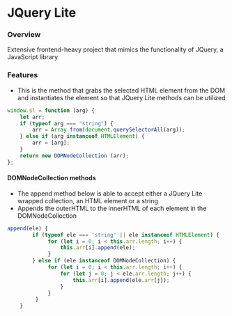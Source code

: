 # JQuery Lite

### Overview

Extensive frontend-heavy project that mimics the functionality of JQuery, a JavaScript library

### Features

* This is the method that grabs the selected HTML element from the DOM and instantiates the element so that JQuery Lite methods can be utilized

```javascript
window.$l = function (arg) {
    let arr;
    if (typeof arg === "string") {
        arr = Array.from(document.querySelectorAll(arg));
    } else if (arg instanceof HTMLElement) {
        arr = [arg];
    }
    return new DOMNodeCollection (arr);
};
```

#### DOMNodeCollection methods

* The append method below is able to accept either a JQuery Lite wrapped collection, an HTML element or a string
* Appends the outerHTML to the innerHTML of each element in the DOMNodeCollection

```javascript
append(ele) {
        if (typeof ele === 'string' || ele instanceof HTMLElement) {
             for (let i = 0; i < this.arr.length; i++) {
                 this.arr[i].append(ele);
             }
        } else if (ele instanceof DOMNodeCollection) {
             for (let i = 0; i < this.arr.length; i++) {
                 for (let j = 0; j < ele.arr.length; j++) {
                     this.arr[i].append(ele.arr[j]);
                 }
             }
         }
    }
```

